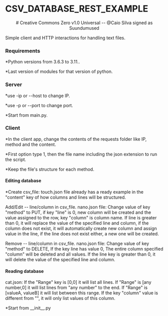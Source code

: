 # CSV_DATABASE_REST_EXAMPLE
<p align="center"># Creative Commons Zero v1.0 Universal -- @Caio Silva signed as Suundumused</p>
Simple client and HTTP interactions for handling text files.

<h3>Requirements</h2>
<p>*Python versions from 3.6.3 to 3.11..</p>
<p>*Last version of modules for that version of python.</p>
<p></p>
<h3>Server</h3>
<p>*use -ip or --host to change IP.</p>
<p>*use -p or --port to change port.</p>
<p>*Start from main.py.</p>
<p></p>
<h3>Client</h3>
<p>*In the client app, change the contents of the requests folder like IP, method and the content.</p>
<p>*First option type 1, then the file name including the json extension to run the script.</p>
<p>*Keep the file's structure for each method.</p>
<h4>Editing database</h4>
<p>*Create csv_file: touch.json file already has a ready example in the "content" key of how columns and lines will be structured.</p>
<p>Add/Edit -- line/column in csv_file. nano.json file: Change value of key "method" to PUT, if key "line" is 0, new column will be created
  and the value assigned to the row, key "column" is column name. If line is greater than 0, it will replace the value of the specified 
  line and column, if the column does not exist, it will automatically create new column and assign value in the line, if the line does not exist either, 
  a new one will be created.</p>
<p>Remove -- line/column in csv_file. nano.json file: Change value of key "method" to DELETE, If the key line has value 0, The entire column specified 
  "column" will be deleted and all values. If the line key is greater than 0, it will delete the value of the specified line and column.</p>
<h4>Reading database</h4>
<p>cat.json: If the "Range" key is [0,0] it will list all lines. If "Range" is [any number,0] it will list lines from "any number" to the end. 
  If "Range" is [valueA, valueB] it will list between this range. If the key "column" value is different from "", it will only list values of this column.</p>

<p>*Start from __init__.py</p>
